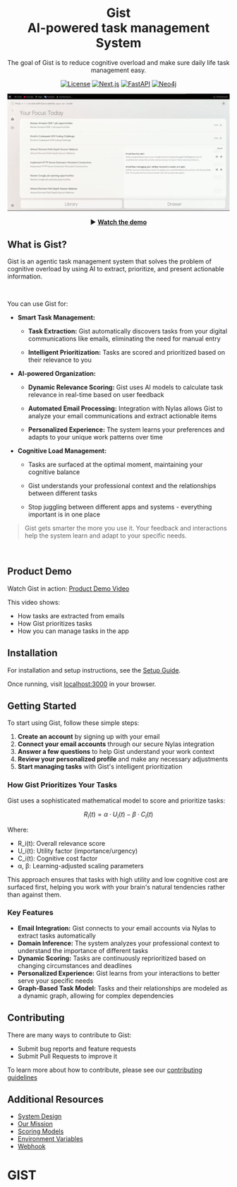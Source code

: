 <h1 align="center" style="border-bottom: none">
    <div>
        Gist
    </div>
    AI-powered task management System<br>
</h1>

<p align="center">
The goal of Gist is to reduce cognitive overload and make sure daily life task management easy.
</p>

<div align="center">

[![License]( https://img.shields.io/badge/Apache-%202.0-blue)](LICENSE)
[![Next.js](https://img.shields.io/badge/Next.js-Frontend-%23000000?logo=next.js&logoColor=white)](https://nextjs.org/)
[![FastAPI](https://img.shields.io/badge/FastAPI-Backend-%230D96F6?logo=fastapi&logoColor=white)](https://fastapi.tiangolo.com/)
[![Neo4j](https://img.shields.io/badge/Neo4j-Graph%20Database-%234581C3?logo=neo4j&logoColor=white)](https://neo4j.com/)

</div>

<p align="center">
  <a href="https://drive.google.com/file/d/1VZ3eaXL-kjHoLBYVNUKVfdW2HwVsotiA/view?usp=drive_link" target="_blank">
    <img src="https://github.com/LEVIII007/GIST/blob/main/web/public/gist.jpg" 
         alt="Gist Demo Video" width="600"/>
  </a>
</p>

<p align="center">
  ▶️ <b><a href="https://drive.google.com/file/d/1VZ3eaXL-kjHoLBYVNUKVfdW2HwVsotiA/view?usp=drive_link" target="_blank">
  Watch the demo</a></b>
</p>


## What is Gist?

Gist is an agentic task management system that solves the problem of cognitive overload by using AI to extract, prioritize, and present actionable information.

<br>

You can use Gist for:
* **Smart Task Management:**

  * **Task Extraction:** Gist automatically discovers tasks from your digital communications like emails, eliminating the need for manual entry
  
  * **Intelligent Prioritization:** Tasks are scored and prioritized based on their relevance to you

* **AI-powered Organization:**

  * **Dynamic Relevance Scoring:** Gist uses AI models to calculate task relevance in real-time based on user feedback
  
  * **Automated Email Processing:** Integration with Nylas allows Gist to analyze your email communications and extract actionable items

  * **Personalized Experience:** The system learns your preferences and adapts to your unique work patterns over time

* **Cognitive Load Management:**

  * Tasks are surfaced at the optimal moment, maintaining your cognitive balance
  
  * Gist understands your professional context and the relationships between different tasks

  * Stop juggling between different apps and systems - everything important is in one place


> Gist gets smarter the more you use it. Your feedback and interactions help the system learn and adapt to your specific needs.

<br>

## Product Demo

Watch Gist in action: [Product Demo Video](https://drive.google.com/file/d/1BkQGVtxdQBgCZuvNychpjkI-XIWlxWDu/view)

This video shows:
- How tasks are extracted from emails
- How Gist prioritizes tasks
- How you can manage tasks in the app

## Installation

For installation and setup instructions, see the [Setup Guide](SETUP.md).

Once running, visit [localhost:3000](http://localhost:3000) in your browser.


## Getting Started

To start using Gist, follow these simple steps:

1. **Create an account** by signing up with your email
2. **Connect your email accounts** through our secure Nylas integration
3. **Answer a few questions** to help Gist understand your work context
4. **Review your personalized profile** and make any necessary adjustments
5. **Start managing tasks** with Gist's intelligent prioritization

### How Gist Prioritizes Your Tasks

Gist uses a sophisticated mathematical model to score and prioritize tasks:

```math
R_i(t) = α·U_i(t) - β·C_i(t)
```

Where:
- R_i(t): Overall relevance score
- U_i(t): Utility factor (importance/urgency)
- C_i(t): Cognitive cost factor
- α, β: Learning-adjusted scaling parameters

This approach ensures that tasks with high utility and low cognitive cost are surfaced first, helping you work with your brain's natural tendencies rather than against them.

### Key Features

* **Email Integration:** Gist connects to your email accounts via Nylas to extract tasks automatically
* **Domain Inference:** The system analyzes your professional context to understand the importance of different tasks
* **Dynamic Scoring:** Tasks are continuously reprioritized based on changing circumstances and deadlines
* **Personalized Experience:** Gist learns from your interactions to better serve your specific needs
* **Graph-Based Task Model:** Tasks and their relationships are modeled as a dynamic graph, allowing for complex dependencies


## Contributing

There are many ways to contribute to Gist:

* Submit bug reports and feature requests
* Submit Pull Requests to improve it

To learn more about how to contribute, please see our [contributing guidelines](CONTRIBUTING.md)

## Additional Resources

* [System Design](documentation/DESIGN.md)
* [Our Mission](documentation/Mission.md)
* [Scoring Models](documentation/Scoring_models.md)
* [Environment Variables](documentation/environment-variables.md)
* [Webhook](documentation/webhook.md)

# GIST
